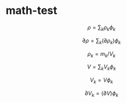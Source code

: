 # math-test

$$ \rho = \sum_k \rho_k \phi_k $$

$$ \partial \rho = \sum_k (\partial \rho_k) \phi_k $$

$$ \rho_k = m_k / V_k $$

$$ V = \sum_k V_k \phi_k $$

$$ V_k = V \phi_k $$

$$ \partial V_k = (\partial V) \phi_k $$
